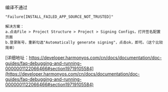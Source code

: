 
编译不通过
```
"Failure[INSTALL_FAILED_APP_SOURCE_NOT_TRUSTED]"

解决方案：
a.点击File > Project Structure > Project > Signing Configs，打开签名配置页面
b.登录账号，重新勾选"Automatically generate signing"，点击ok，即可。（这个比较简单）
``` 
[详细地址：https://developer.harmonyos.com/cn/docs/documentation/doc-guides/faq-debugging-and-running-0000001122066466#section19719105584](https://developer.harmonyos.com/cn/docs/documentation/doc-guides/faq-debugging-and-running-0000001122066466#section19719105584)
